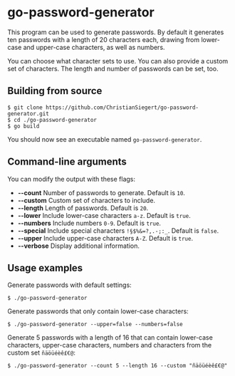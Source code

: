 go-password-generator
=====================

This program can be used to generate passwords. By default it generates ten passwords with a length of 20 characters each, drawing from lower-case and upper-case characters, as well as numbers.

You can choose what character sets to use. You can also provide a custom set of characters. The length and number of passwords can be set, too.

Building from source
--------------------

```
$ git clone https://github.com/ChristianSiegert/go-password-generator.git
$ cd ./go-password-generator
$ go build
```

You should now see an executable named `go-password-generator`.

Command-line arguments
----------------------

You can modify the output with these flags:

- **--count**	Number of passwords to generate. Default is `10`.
- **--custom**	Custom set of characters to include.
- **--length**	Length of passwords. Default is `20`.
- **--lower**	Include lower-case characters `a-z`. Default is `true`.
- **--numbers**	Include numbers `0-9`. Default is `true`.
- **--special**	Include special characters `!§$%&=?,.-;:_`. Default is `false`.
- **--upper**	Include upper-case characters `A-Z`. Default is `true`.
- **--verbose**	Display additional information.

Usage examples
--------------

Generate passwords with default settings:

	$ ./go-password-generator

Generate passwords that only contain lower-case characters:

	$ ./go-password-generator --upper=false --numbers=false

Generate 5 passwords with a length of 16 that can contain lower-case characters, upper-case characters, numbers and characters from the custom set `ñäöüéèê£€@`:

	$ ./go-password-generator --count 5 --length 16 --custom "ñäöüéèê£€@"
